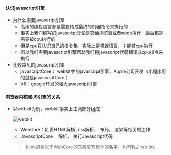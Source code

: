 #### 认识javascript引擎

- 为什么需要javascript引擎
  - 高级的编程语言都是需要转成最终的机器指令来执行的
  - 事实上我们编写的javascript无论是交给浏览器或者node执行，最后都是需要被cpu执行的
  - 但是cpu只认识自己的指令集，实际上是机器语言，才能被cpu执行
  - 所以我们需要javascript引擎帮助我们将javascript代码翻译成cpu指令来执行
- 比较常见的javascript引擎
  - javascriptCore： webkit中的javascript引擎，Apple公司开发（小程序用的就是javascriptCore ）
  - V8：google开发的强大javascript引擎



#### 浏览器内核和JS引擎的关系

- 以webkit为例，webkit‘事实上由两部分组成：

  ![webkit](https://raw.githubusercontent.com/wangxu0828/In-depth-javascript/master/images/Webkit%E5%9B%BE%E8%A7%A3.png)

  - WebCore：负责HTML解析, css解析， 布局， 渲染等相关的工作
  - JavascriptCore： 解析， 执行Javascript代码

  > blink的类似于WebCore的东西没有具体的名字，也可称之为blink